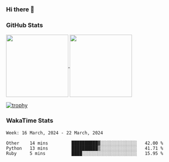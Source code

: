 ### Hi there 👋

### GitHub Stats

<a href="https://github.com/anuraghazra/github-readme-stats">
  <img align="center" height="170px" src="https://github-readme-stats.vercel.app/api/top-langs/?username=tksfjt1024&layout=compact&count_private=true&show_icons=true&show_icons=true&theme=graywhite" />
</a>
<a href="https://github.com/anuraghazra/github-readme-stats">
  <img align="center" height="170px" src="https://github-readme-stats.vercel.app/api?username=tksfjt1024&count_private=true&show_icons=true&show_icons=true&theme=graywhite" />
</a>

[![trophy](https://github-profile-trophy.vercel.app/?username=tksfjt1024)](https://github.com/ryo-ma/github-profile-trophy)

### WakaTime Stats

<!--START_SECTION:waka-->
```text
Week: 16 March, 2024 - 22 March, 2024

Other    14 mins         ██████████▓░░░░░░░░░░░░░░   42.00 % 
Python   13 mins         ██████████▒░░░░░░░░░░░░░░   41.71 % 
Ruby     5 mins          ████░░░░░░░░░░░░░░░░░░░░░   15.95 % 
```
<!--END_SECTION:waka-->
